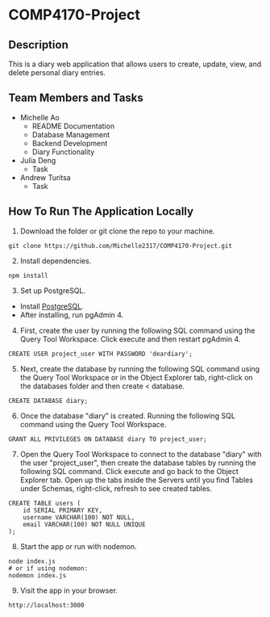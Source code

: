 # COMP4170-Project

## Description

This is a diary web application that allows users to create, update, view, and delete personal diary entries.

## Team Members and Tasks

-   Michelle Ao
    -   README Documentation
    -   Database Management
    -   Backend Development
    -   Diary Functionality
-   Julia Deng
    -   Task
-   Andrew Turitsa
    -   Task

## How To Run The Application Locally

1. Download the folder or git clone the repo to your machine.

```
git clone https://github.com/Michelle2317/COMP4170-Project.git
```

2. Install dependencies.

```
npm install
```

3. Set up PostgreSQL.

-   Install [PostgreSQL](https://www.postgresql.org/download/).
-   After installing, run pgAdmin 4.

4. First, create the user by running the following SQL command using the Query Tool Workspace. Click execute and then restart pgAdmin 4.

```
CREATE USER project_user WITH PASSWORD 'deardiary';
```

5. Next, create the database by running the following SQL command using the Query Tool Workspace or in the Object Explorer tab, right-click on the databases folder and then create < database.

```
CREATE DATABASE diary;
```

6. Once the database "diary" is created. Running the following SQL command using the Query Tool Workspace.

```
GRANT ALL PRIVILEGES ON DATABASE diary TO project_user;
```

7. Open the Query Tool Workspace to connect to the database "diary" with the user "project_user", then create the database tables by running the following SQL command. Click execute and go back to the Object Explorer tab. Open up the tabs inside the Servers until you find Tables under Schemas, right-click, refresh to see created tables.

```
CREATE TABLE users (
    id SERIAL PRIMARY KEY,
    username VARCHAR(100) NOT NULL,
    email VARCHAR(100) NOT NULL UNIQUE
);
```

8. Start the app or run with nodemon.

```
node index.js
# or if using nodemon:
nodemon index.js
```

9. Visit the app in your browser.

```
http://localhost:3000
```
